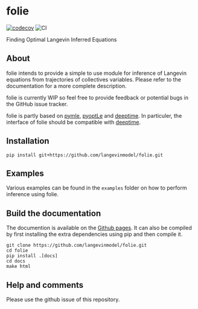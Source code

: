 # folie
[![codecov](https://codecov.io/gh/langevinmodel/folie/graph/badge.svg?token=V6R4HF2FBJ)](https://codecov.io/gh/langevinmodel/folie)
![CI](https://github.com/langevinmodel/folie/actions/workflows/CI.yml/badge.svg)

 Finding Optimal Langevin Inferred Equations


## About

folie intends to provide a simple to use module for inference of Langevin equations from trajectories of collectives variables. Please refer to the documentation for a more complete description.

folie is currently WIP so feel free to provide feedback or potential bugs in the GitHub issue tracker.


folie is partly based on [pymle](https://github.com/jkirkby3/pymle), [pyoptLe](https://github.com/jhenin/pyOptLE) and  [deeptime](https://github.com/deeptime-ml/deeptime). In particuler, the interface of folie should be compatible with [deeptime](https://github.com/deeptime-ml/deeptime).

## Installation

```
pip install git+https://github.com/langevinmodel/folie.git
```

## Examples

Various examples can be found in the `examples` folder on how to perform inference using folie.


## Build the documentation

The documention is available on the [Github pages](https://langevinmodel.github.io/folie/). It can also be compiled by first installing the extra dependencies using pip and then compile it.


```
git clone https://github.com/langevinmodel/folie.git
cd folie
pip install .[docs]
cd docs
make html
```

## Help and comments

Please use the github issue of this repository.

